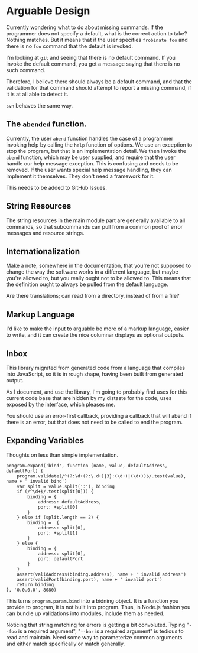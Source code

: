 # Arguable Design

Currently wondering what to do about missing commands. If the programmer
does not specify a default, what is the correct action to take? Nothing matches.
But it means that if the user specifies `frobinate foo` and there is no `foo`
command that the default is invoked.

I'm looking at `git` and seeing that there is no default command. If you invoke
the default command, you get a message saying that there is no such command.

Therefore, I believe there should always be a default command, and that the
validation for that command should attempt to report a missing command, if it is
at all able to detect it.

`svn` behaves the same way.

## The `abended` function.

Currently, the user `abend` function handles the case of a programmer invoking
help by calling the `help` function of options. We use an exception to stop the
program, but that is an implementation detail. We then invoke the `abend`
function, which may be user supplied, and require that the user handle our help
message exception. This is confusing and needs to be removed. If the user wants
special help message handling, they can implement it themselves. They don't need
a framework for it.

This needs to be added to GitHub Issues.

## String Resources

The string resources in the main module part are generally available to all
commands, so that subcommands can pull from a common pool of error messages and
resource strings.

## Internationalization

Make a note, somewhere in the documentation, that you're not supposed to change
the way the software works in a different language, but maybe you're allowed to,
but you really ought not to be allowed to. This means that the definition ought
to always be pulled from the default language.

Are there translations; can read from a directory, instead of from a file?

## Markup Language

I'd like to make the input to arguable be more of a markup language, easier to
write, and it can create the nice columnar displays as optional outputs.

## Inbox

This library migrated from generated code from a language that compiles into
JavaScript, so it is in rough shape, having been built from generated output.

As I document, and use the library, I'm going to probably find uses for this
current code base that are hidden by my distaste for the code, uses exposed by
the interface, which pleases me.

You should use an error-first callback, providing a callback that will abend if
there is an error, but that does not need to be called to end the program.

## Expanding Variables<a id="expand"></a>

Thoughts on less than simple implementation.

```
program.expand('bind', function (name, value, defaultAddress, defaultPort) {
    program.validate(/^(?:\d+(?:\.d+){3}:(\d+)|(\d+))$/.test(value), name + ' invalid bind')
    var split = value.split(':'), binding
    if (/^\d+$/.test(split[0])) {
        binding = {
            address: defaultAddress,
            port: +split[0]
        }
    } else if (split.length == 2) {
        binding =  {
            address: split[0],
            port: +split[1]
        }
    } else {
        binding = {
            address: split[0],
            port: defaultPort
        }
    }
    assert(validAddress(binding.address), name + ' invalid address')
    assert(validPort(binding.port), name + ' invalid port')
    return binding
}, '0.0.0.0', 8080)

```

This turns `program.param.bind` into a bidning object. It is a function you
provide to program, it is not built into program. Thus, in Node.js fashion you
can bundle up validations into modules, include them as needed.

Noticing that string matching for errors is getting a bit convoluted. Typing
"`--foo` is a required argument", "`--bar` is a required argument" is tedious to
read and maintain. Need some way to parameterize common arguments and either
match specifically or match generally.
